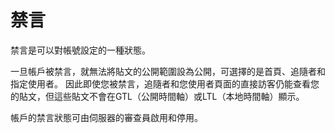 # 禁言
禁言是可以對帳號設定的一種狀態。

一旦帳戶被禁言，就無法將貼文的公開範圍設為公開，可選擇的是首頁、追隨者和指定使用者。 
因此即使您被禁言，追隨者和您使用者頁面的直接訪客仍能查看您的貼文，但這些貼文不會在GTL（公開時間軸）或LTL（本地時間軸）顯示。

帳戶的禁言狀態可由伺服器的審查員啟用和停用。
